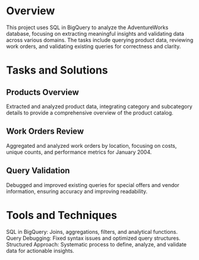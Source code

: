 # Overview
This project uses SQL in BigQuery to analyze the AdventureWorks database, focusing on extracting meaningful insights and validating data across various domains. The tasks include querying product data, reviewing work orders, and validating existing queries for correctness and clarity.
# Tasks and Solutions
## Products Overview
Extracted and analyzed product data, integrating category and subcategory details to provide a comprehensive overview of the product catalog.

## Work Orders Review
Aggregated and analyzed work orders by location, focusing on costs, unique counts, and performance metrics for January 2004.

## Query Validation
Debugged and improved existing queries for special offers and vendor information, ensuring accuracy and improving readability.

# Tools and Techniques
SQL in BigQuery: Joins, aggregations, filters, and analytical functions.
Query Debugging: Fixed syntax issues and optimized query structures.
Structured Approach: Systematic process to define, analyze, and validate data for actionable insights.
